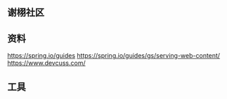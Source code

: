 ## 谢栩社区

## 资料
https://spring.io/guides
https://spring.io/guides/gs/serving-web-content/
https://www.devcuss.com/

## 工具


